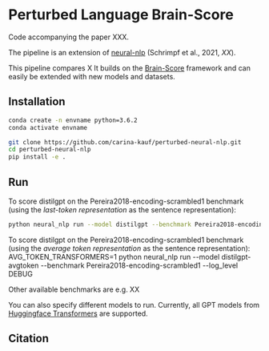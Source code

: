 
# Perturbed Language Brain-Score

Code accompanying the paper XXX.

The pipeline is an extension of [neural-nlp](https://github.com/mschrimpf/neural-nlp) (Schrimpf et al., 2021, *XX*).

This pipeline compares X
It builds on the [Brain-Score](www.Brain-Score.org) framework and can easily be extended with new models and datasets.

## Installation
```bash
conda create -n envname python=3.6.2
conda activate envname

git clone https://github.com/carina-kauf/perturbed-neural-nlp.git
cd perturbed-neural-nlp
pip install -e .
```


## Run
To score distilgpt on the Pereira2018-encoding-scrambled1 benchmark (using the *last-token representation* as the sentence representation):

```bash
python neural_nlp run --model distilgpt --benchmark Pereira2018-encoding-scrambled1 --log_level DEBUG
```

To score distilgpt on the Pereira2018-encoding-scrambled1 benchmark (using the *average token representation* as the sentence representation):
AVG_TOKEN_TRANSFORMERS=1 python neural_nlp run --model distilgpt-avgtoken --benchmark Pereira2018-encoding-scrambled1 --log_level DEBUG

Other available benchmarks are e.g. XX

You can also specify different models to run. Currently, all GPT models from [Huggingface Transformers](https://huggingface.co/transformers/) are supported.

## Citation


```
